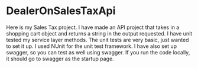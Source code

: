 # DealerOnSalesTaxApi
Here is my Sales Tax project.  I have made an API project that takes in a shopping cart object and returns a string in the output requested.  I have unit tested my service layer methods.  The unit tests are very basic, just wanted to set it up.   I used NUnit for the unit test framework.  I have also set up swagger, so you can test as well using swagger.  If you run the code locally, it should go to swagger as the startup page.  
